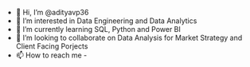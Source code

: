 - 👋 Hi, I’m @adityavp36
- 👀 I’m interested in Data Engineering and Data Analytics
- 🌱 I’m currently learning SQL, Python and Power BI
- 💞️ I’m looking to collaborate on Data Analysis for Market Strategy and Client Facing Porjects
- 📫 How to reach me - 

<!---
adityavp36/adityavp36 is a ✨ special ✨ repository because its `README.md` (this file) appears on your GitHub profile.
You can click the Preview link to take a look at your changes.
--->
